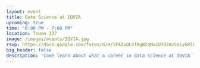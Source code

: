 ```yaml
---
layout: event
title: Data Science at IQVIA
upcoming: true
time: "6:00 PM - 7:00 PM"
location: Towne 337
image: /images/events/IQVIA.jpg
rsvp: https://docs.google.com/forms/d/e/1FAIpQLSfAgW2qMwcUTO2Av5ViyGRlDQFMFRO6Hat87ljxKnWqxVBgdw/viewform?usp=sf_link
big_header: false
description: 'Come learn about what a career in data science at IQVIA looks like. Food will be provided.'
---
```

